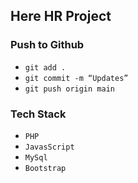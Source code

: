 ## Here HR Project

### Push to Github

- `git add .`
- `git commit -m “Updates”`
- `git push origin main`

### Tech Stack

- `PHP`
- `JavasScript`
- `MySql`
- `Bootstrap`
